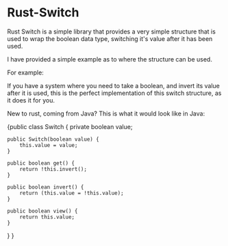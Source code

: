 # Rust-Switch
Rust Switch is a simple library that provides a very simple structure that is used to wrap the boolean data type, switching it's value after it has been used.

I have provided a simple example as to where the structure can be used.

For example:

If you have a system where you need to take a boolean, and invert its value after it is used, this is the perfect implementation of this switch structure, as it does it for you.

New to rust, coming from Java? This is what it would look like in Java:

{public class Switch {
    private boolean value;

    public Switch(boolean value) {
        this.value = value;
    }

    public boolean get() {
        return !this.invert();
    }

    public boolean invert() {
        return (this.value = !this.value);
    }

    public boolean view() {
        return this.value;
    }
}
}
